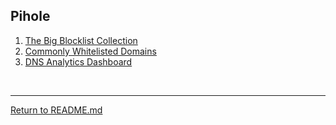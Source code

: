 ## Pihole

 1. [The Big Blocklist Collection](https://firebog.net/)
 1. [Commonly Whitelisted Domains](https://discourse.pi-hole.net/t/commonly-whitelisted-domains/212)
 1. [DNS Analytics Dashboard](https://blog.cloudflare.com/dns-analytics/)

   
<br>
<hr>

[Return to README.md](README.md)